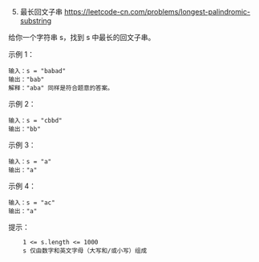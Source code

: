 5. 最长回文子串
https://leetcode-cn.com/problems/longest-palindromic-substring

给你一个字符串 s，找到 s 中最长的回文子串。

 
示例 1：
```
输入：s = "babad"
输出："bab"
解释："aba" 同样是符合题意的答案。
```

示例 2：
```
输入：s = "cbbd"
输出："bb"
```

示例 3：
```
输入：s = "a"
输出："a"
```

示例 4：
```
输入：s = "ac"
输出："a"
```
 

提示：
```
    1 <= s.length <= 1000
    s 仅由数字和英文字母（大写和/或小写）组成
```
